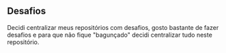 ## Desafios 

Decidi centralizar meus repositórios com desafios, gosto bastante de fazer desafios e para que não fique "bagunçado" decidi centralizar tudo neste repositório.
